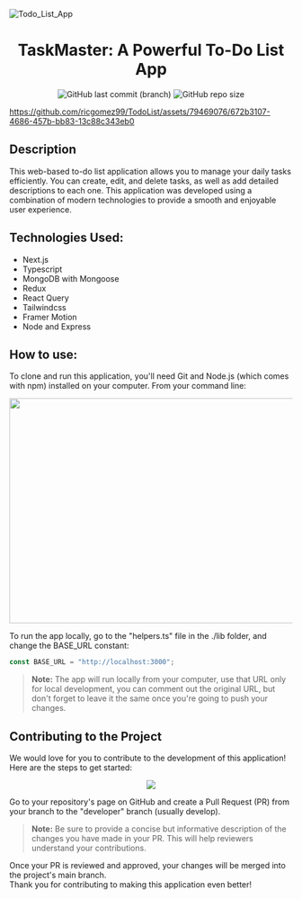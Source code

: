 ![Todo_List_App](https://github.com/ricgomez99/TodoList/assets/79469076/390a4e25-4e7b-4f8b-8936-982dff55df73)
<h1 align="center">TaskMaster: A Powerful To-Do List App</h1>
<div align="center">
  <img alt="GitHub last commit (branch)" src="https://img.shields.io/github/last-commit/ricgomez99/TodoList/main">
  <img alt="GitHub repo size" src="https://img.shields.io/github/repo-size/ricgomez99/TodoList">
</div>

https://github.com/ricgomez99/TodoList/assets/79469076/672b3107-4686-457b-bb83-13c88c343eb0

## Description
<p>
This web-based to-do list application allows you to manage your daily tasks efficiently. You can create, edit, and delete tasks, as well as add detailed descriptions to each one. This application was developed using a combination of modern technologies to provide a smooth and enjoyable user experience.
</p>

## Technologies Used:
- Next.js
- Typescript
- MongoDB with Mongoose
- Redux
- React Query
- Tailwindcss
- Framer Motion
- Node and Express

## How to use:
<p>
  To clone and run this application, you'll need Git and Node.js (which comes with npm) installed on your computer. From your command line:
</p>

<div align="center">
  <img src="https://github.com/ricgomez99/TodoList/assets/79469076/9ecb9404-1f1b-4587-9d11-6c126467c333" width="600px" height="400px" />
</div>

<p>
  To run the app locally, go to the "helpers.ts" file in the ./lib folder, and change the BASE_URL constant:
</p>

```javascript
const BASE_URL = "http://localhost:3000";
```

> **Note:**
The app will run locally from your computer, use that URL only for local development, you can comment out the original URL, but don't forget to leave it the same once you're going to push your changes. 

## Contributing to the Project
<p>We would love for you to contribute to the development of this application! Here are the steps to get started:</p>

<div align="center">
  <img src="https://github.com/ricgomez99/TodoList/assets/79469076/db312d23-a17c-4a81-88fe-1531e32ec64e" />
</div>

<p>Go to your repository's page on GitHub and create a Pull Request (PR) from your branch to the "developer" branch (usually develop).</p>

>**Note:**
Be sure to provide a concise but informative description of the changes you have made in your PR. This will help reviewers understand your contributions.

<p>Once your PR is reviewed and approved, your changes will be merged into the project's main branch.<br> Thank you for contributing to making this application even better!</p>
